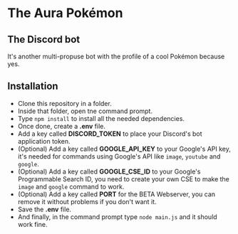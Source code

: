 # The Aura Pokémon
## The Discord bot

It's another multi-propuse bot with the profile of a cool Pokémon because yes.

## Installation
- Clone this repository in a folder.
- Inside that folder, open tne command prompt.
- Type `npm install` to install all the needed dependencies.
- Once done, create a **.env** file.
- Add a key called **DISCORD_TOKEN** to place your Discord's bot application token.
- (Optional) Add a key called **GOOGLE_API_KEY** to your Google's API key, it's needed for commands using Google's API like `image`, `youtube` and `google`.
- (Optional) Add a key called **GOOGLE_CSE_ID** to your Google's Programmable Search ID, you need to create your own CSE to make the `image` and `google` command to work.
- (Optional) Add a key called **PORT** for the BETA Webserver, you can remove it without problems if you don't want it.
- Save the **.env** file.
- And finally, in the command prompt type `node main.js` and it should work fine.